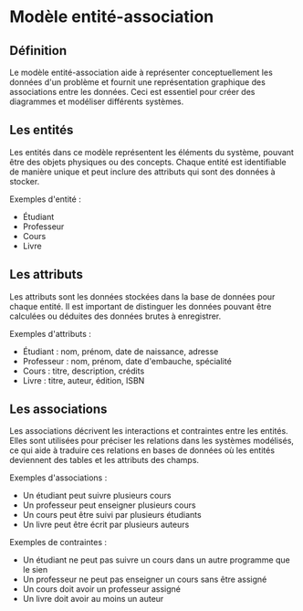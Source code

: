 # Modèle entité-association

## Définition

Le modèle entité-association aide à représenter conceptuellement les données d'un problème et fournit une représentation graphique des associations entre les données. Ceci est essentiel pour créer des diagrammes et modéliser différents systèmes.

## Les entités

Les entités dans ce modèle représentent les éléments du système, pouvant être des objets physiques ou des concepts. Chaque entité est identifiable de manière unique et peut inclure des attributs qui sont des données à stocker.

Exemples d'entité :  

- Étudiant  
- Professeur  
- Cours  
- Livre  

## Les attributs

Les attributs sont les données stockées dans la base de données pour chaque entité. Il est important de distinguer les données pouvant être calculées ou déduites des données brutes à enregistrer.

Exemples d'attributs :

- Étudiant : nom, prénom, date de naissance, adresse
- Professeur : nom, prénom, date d'embauche, spécialité
- Cours : titre, description, crédits
- Livre : titre, auteur, édition, ISBN



## Les associations

Les associations décrivent les interactions et contraintes entre les entités. Elles sont utilisées pour préciser les relations dans les systèmes modélisés, ce qui aide à traduire ces relations en bases de données où les entités deviennent des tables et les attributs des champs.

Exemples d'associations :

- Un étudiant peut suivre plusieurs cours
- Un professeur peut enseigner plusieurs cours
- Un cours peut être suivi par plusieurs étudiants
- Un livre peut être écrit par plusieurs auteurs

Exemples de contraintes :

- Un étudiant ne peut pas suivre un cours dans un autre programme que le sien
- Un professeur ne peut pas enseigner un cours sans être assigné
- Un cours doit avoir un professeur assigné
- Un livre doit avoir au moins un auteur



